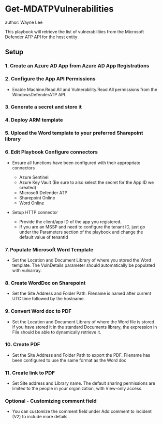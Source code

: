 # Get-MDATPVulnerabilities
author: Wayne Lee

This playbook will retrieve the list of vulnerabilities from the Microsoft Defender ATP API for the host entity

## Setup

### 1. Create an Azure AD App from Azure AD App Registrations

### 2. Configure the App API Permissions

   * Enable Machine.Read.All and Vulnerability.Read.All permissions from the WindowsDefenderATP API

### 3. Generate a secret and store it

### 4. Deploy ARM template

### 5. Upload the Word template to your preferred Sharepoint library

### 6. Edit Playbook Configure connectors

   * Ensure all functions have been configured with their appropriate connectors

      * Azure Sentinel
	   * Azure Key Vault (Be sure to also select the secret for the App ID we created)
	   * Microsoft Defender ATP
	   * Sharepoint Online
      * Word Online


   * Setup HTTP connector

	   * Provide the client/app ID of the app you registered.
      * If you are an MSSP and need to configure the tenant ID, just go under the Parameters section of the playbook and change the default value of tenantId

### 7. Populate Microsoft Word Template

   * Set the Location and Document Library of where you stored the Word template. The VulnDetails parameter should automatically be populated with vulnarray.

### 8. Create WordDoc on Sharepoint

   * Set the Site Address and Folder Path. Filename is named after current UTC time followed by the hostname.

### 9. Convert Word doc to PDF

   * Set the Location and Document Library of where the Word file is stored. If you have stored it in the standard Documents library, the expression in File should be able to dynamically retrieve it.

### 10. Create PDF

   * Set the Site Address and Folder Path to export the PDF. Filename has been configured to use the same format as the Word doc

### 11. Create link to PDF

   * Set Site address and Library name. The default sharing permissions are limited to the people in your organization, with View-only access.

### Optional  - Customizing comment field

   * You can customize the comment field under Add comment to incident (V2) to include more details
